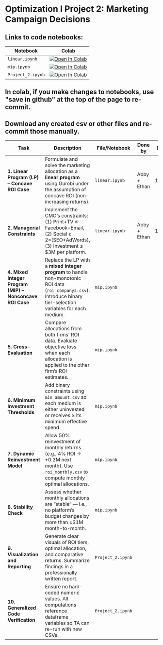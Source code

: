 # Optimization I Project 2: Marketing Campaign Decisions

## Links to code notebooks:

| Notebook          | Colab |
|-------------------|-------|
| `linear.ipynb`    | [![Open In Colab](https://colab.research.google.com/assets/colab-badge.svg)](https://colab.research.google.com/github/ethandavenport/Optimization-I-Project-2/blob/main/linear.ipynb) |
| `mip.ipynb`       | [![Open In Colab](https://colab.research.google.com/assets/colab-badge.svg)](https://colab.research.google.com/github/ethandavenport/Optimization-I-Project-2/blob/main/mip.ipynb) |
| `Project_2.ipynb` | [![Open In Colab](https://colab.research.google.com/assets/colab-badge.svg)](https://colab.research.google.com/github/ethandavenport/Optimization-I-Project-2/blob/main/Project_2.ipynb) |


## In colab, if you make changes to notebooks, use "save in github" at the top of the page to re-commit.
## Download any created csv or other files and re-commit those manually.

| Task                                                     | Description                                                                                                                                                                          | File/Notebook                | Done by | Date | Notes                                                                    |
| -------------------------------------------------------- | ----------------------------------------------------------------------------------------------------------------------------------------------------------------- | ---------------------------- | ------- | ---- | ------------------------------------------------------------------------ |
| **1. Linear Program (LP) – Concave ROI Case**            | Formulate and solve the marketing allocation as a **linear program** using Gurobi under the assumption of concave ROI (non-increasing returns).                   |   `linear.ipynb`   |    Abby + Ethan     |   10/22   | Maximize total return subject to a $10M budget and platform constraints. |
| **2. Managerial Constraints**                            | Implement the CMO’s constraints: (1) Print+TV ≤ Facebook+Email, (2) Social ≥ 2×(SEO+AdWords), (3) Investment ≤ $3M per platform.                             |    `linear.ipynb`  |    Abby + Ethan     |   10/22   | Verify constraint feasibility before solving.                            |
| **4. Mixed Integer Program (MIP) – Nonconcave ROI Case** | Replace the LP with a **mixed integer program** to handle non-monotonic ROI data (`roi_company2.csv`). Introduce binary tier-selection variables for each medium. |    `mip.ipynb`     |         |      | Each tier’s activation controlled by binary variables.                   |
| **5. Cross-Evaluation**                                  | Compare allocations from both firms’ ROI data. Evaluate objective loss when each allocation is applied to the other firm’s ROI estimates.                         |    `mip.ipynb`     |         |      | Quantify robustness and interpret managerial implications.               |
| **6. Minimum Investment Thresholds**                     | Add binary constraints using `min_amount.csv` so each medium is either uninvested or receives ≥ its minimum effective spend.                                   |    `mip.ipynb`     |         |      | Re-solve MIP with these additional thresholds.                           |
| **7. Dynamic Reinvestment Model**                        | Allow 50% reinvestment of monthly returns (e.g., 4% ROI → +0.2M next month). Use `roi_monthly.csv` to compute monthly optimal allocations.                       |    `mip.ipynb`     |         |      | Re-optimize monthly budget given compounding returns.                    |
| **8. Stability Check**                                   | Assess whether monthly allocations are “stable” — i.e., no platform’s budget changes by more than ±$1M month-to-month.                                            |    `mip.ipynb`     |         |      | If unstable, describe how to enforce stability in future MIP.            |
| **9. Visualization and Reporting**                       | Generate clear visuals of ROI tiers, optimal allocation, and comparative returns. Summarize findings in a professionally written report.                        | `Project_2.ipynb`  |         |      | Include graphs, explanation, and embedded code screenshots.              |
| **10. Generalized Code Verification**                    | Ensure no hard-coded numeric values. All computations reference dataframe variables so TA can re-run with new CSVs.                                             |  `Project_2.ipynb` |         |      | Failure to generalize = 10% automatic penalty.                           |
